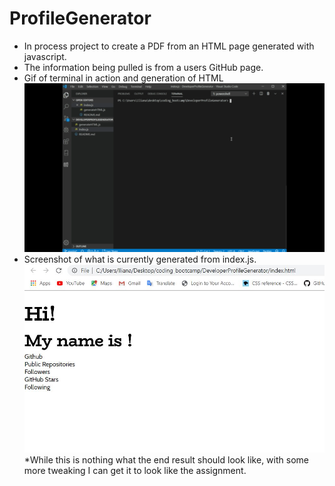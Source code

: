 # ProfileGenerator
* In process project to create a PDF from an HTML page generated with javascript.
* The information being pulled is from a users GitHub page.
* Gif of terminal in action and generation of HTML
![gif of terminal](./assets/ProfileGenerator.gif)
* Screenshot of what is currently generated from index.js.
![Screenshot of webpage result](./assets/ProfileGenerator.JPG)
*While this is nothing what the end result should look like, with some more tweaking I can get it to look like the assignment. 